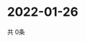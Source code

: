 # 2022-01-26
  共 0条

  <!-- BEGIN -->
  <!-- 最后更新时间Wed Jan 26 2022 11:02:45 GMT+0000 (Coordinated Universal Time) -->
  
  <!-- END -->
  
  